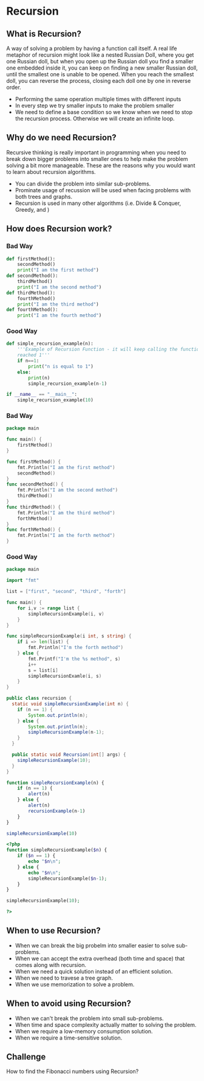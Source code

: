 # Recursion

## What is Recursion?
A way of solving a problem by having a function call itself. A real life metaphor of recursion might look like a nested Russian Doll, where you get one Russian doll, but when you open up the Russian doll you find a smaller one embedded inside it, you can keep on finding a new smaller Russian doll, until the smallest one is unable to be opened. When you reach the smallest doll, you can reverse the process, closing each doll one by one in reverse order.

- Performing the same operation multiple times with different inputs
- In every step we try smaller inputs to make the problem smaller
- We need to define a base condition so we know when we need to stop the recursion process. Otherwise we will create an infinite loop.

## Why do we need Recursion?
Recursive thinking is really important in programming when you need to break down bigger problems into smaller ones to help make the problem solving a bit more manageable. These are the reasons why you would want to learn about recursion algorithms.

- You can divide the problem into similar sub-problems.
- Prominate usage of recussion will be used when facing problems with both trees and graphs.
- Recursion is used in many other algorithms (i.e. Divide & Conquer, Greedy, and )

## How does Recursion work?
### Bad Way
```python
def firstMethod():
    secondMethod()
    print("I am the first method")
def secondMethod():
    thirdMethod()
    print("I am the second method")
def thirdMethod():
    fourthMethod()
    print("I am the third method")
def fourthMethod():
    print("I am the fourth method")
```
### Good Way
```python
def simple_recursion_example(n):
    '''Example of Recursion Function - it will keep calling the function until it has
    reached 1'''
    if n==1:
        print("n is equal to 1")
    else:
        print(n)
        simple_recursion_example(n-1)

if __name__ == "__main__":
    simple_recursion_example(10)

```
### Bad Way
```go
package main

func main() {
	firstMethod()
}

func firstMethod() {
    fmt.Println("I am the first method")
	secondMethod()
}
func secondMethod() {
    fmt.Println("I am the second method")
	thirdMethod()
}
func thirdMethod() {
    fmt.Println("I am the third method")
	forthMethod()
}
func forthMethod() {
    fmt.Println("I am the forth method")
}
```
### Good Way
```go
package main

import "fmt"

list = ["first", "second", "third", "forth"]

func main() {
    for i,v := range list {
	    simpleRecursionExample(i, v)
    }
}

func simpleRecursionExample(i int, s string) {
    if i => len(list) {
        fmt.Println("I'm the forth method")
    } else {
        fmt.Printf("I'm the %s method", s)
        i++
        s = list[i]
        simpleRecursionExamle(i, s)
    }
}

```

```java
public class recursion {
  static void simpleRecursionExample(int n) {
    if (n == 1) {
        System.out.println(n);
    } else {
        System.out.println(n);
        simpleRecursionExample(n-1);
    }
  }

  public static void Recursion(int[] args) {
    simpleRecursionExample(10);
  }
}
```

```javascript
function simpleRecursionExample(n) {
    if (n == 1) {
        alert(n)
    } else {
        alert(n)
        recursionExample(n-1)
    }
}

simpleRecursionExample(10)
```

```php
<?php
function simpleRecursionExample($n) {
    if ($n == 1) {
        echo "$n\n";
    } else {
        echo "$n\n";
        simpleRecursionExample($n-1);
    }
}

simpleRecursionExample(10);

?>
```
## When to use Recursion?
- When we can break the big probelm into smaller easier to solve sub-problems.
- When we can accept the extra overhead (both time and space) that comes along with recursion.
- When we need a quick solution instead of an efficient solution.
- When we need to travese a tree graph.
- When we use memorization to solve a problem.
## When to avoid using Recursion?
- When we can't break the problem into small sub-problems.
- When time and space complexity actually matter to solving the problem.
- When we require a low-memory consumption solution.
- When we require a time-sensitive solution.
## Challenge
How to find the Fibonacci numbers using Recursion?
```python
```
